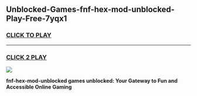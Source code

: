 
## Unblocked-Games-fnf-hex-mod-unblocked-Play-Free-7yqx1
<h3>
<a href="https://premium76.site?title=fnf-hex-mod-unblocked&ref=18A1">CLICK TO PLAY</a></h3>
<hr>

<h3>
<a href="https://premium76.site?title=fnf-hex-mod-unblocked&ref=18A1">CLICK 2 PLAY</a>
  
</h3>

<a href="https://premium76.site?title=fnf-hex-mod-unblocked&ref=18A1"><img src="https://clearcache.store/games.png"></a>


**fnf-hex-mod-unblocked games unblocked: Your Gateway to Fun and Accessible Online Gaming**
